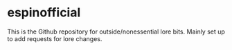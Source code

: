 # espinofficial
This is the Github repository for outside/nonessential lore bits.
Mainly set up to add requests for lore changes.
